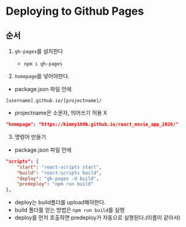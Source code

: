 # Deploying to Github Pages

## 순서
1. `gh-pages`를 설치한다
    - `npm i gh-pages`

2. `homepage`를 넣어야한다.
- package.json 파일 안에 
```
[username].github.io/[projectname]/
```
- projectname은 소문자, 띄어쓰기 허용 X

```json
"homepage": "https://kimmy100b.github.io/react_movie_app_2020/"
```

3. 명령어 만들기
- package.json 파일 안에 
```json
"scripts": {
    "start": "react-scripts start",
    "build": "react-scripts build",
    "deploy": "gh-pages -d build",
    "predeploy": "npm run build"
},
```
- deploy는 build폴더를 upload해야한다.
- build 폴더를 얻는 방법은 `npm run build`를 실행
- deploy를 먼저 호출하면 predeploy가 자동으로 실행된다.(이름이 같아서)